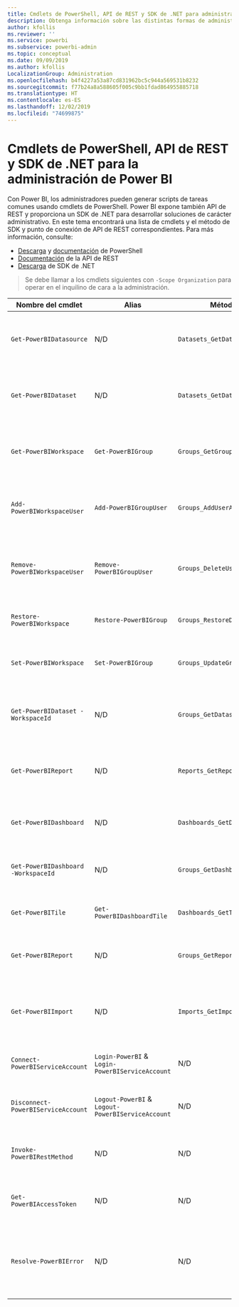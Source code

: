 ```yaml
---
title: Cmdlets de PowerShell, API de REST y SDK de .NET para administradores
description: Obtenga información sobre las distintas formas de administrar Power BI a través de scripts y API de programación.
author: kfollis
ms.reviewer: ''
ms.service: powerbi
ms.subservice: powerbi-admin
ms.topic: conceptual
ms.date: 09/09/2019
ms.author: kfollis
LocalizationGroup: Administration
ms.openlocfilehash: b4f4227a53a87cd831962bc5c944a569531b8232
ms.sourcegitcommit: f77b24a8a588605f005c9bb1fdad864955885718
ms.translationtype: HT
ms.contentlocale: es-ES
ms.lasthandoff: 12/02/2019
ms.locfileid: "74699875"
---
```

# <a name="powershell-cmdlets-rest-apis-and-net-sdk-for-power-bi-administration"></a>Cmdlets de PowerShell, API de REST y SDK de .NET para la administración de Power BI
Con Power BI, los administradores pueden generar scripts de tareas comunes usando cmdlets de PowerShell. Power BI expone también API de REST y proporciona un SDK de .NET para desarrollar soluciones de carácter administrativo. En este tema encontrará una lista de cmdlets y el método de SDK y punto de conexión de API de REST correspondientes. Para más información, consulte:

- [Descarga](https://www.powershellgallery.com/packages/MicrosoftPowerBIMgmt/) y [documentación](https://docs.microsoft.com/powershell/power-bi/overview?view=powerbi-ps) de PowerShell
- [Documentación](https://docs.microsoft.com/rest/api/power-bi/admin) de la API de REST
- [Descarga](https://www.nuget.org/packages/Microsoft.PowerBI.Api/) de SDK de .NET

> Se debe llamar a los cmdlets siguientes con `-Scope Organization` para operar en el inquilino de cara a la administración.

| **Nombre del cmdlet** | **Alias** | **Método del SDK** | **Punto de conexión de la API de REST** | **Descripción** |
| --- | --- | --- | --- | --- |
| `Get-PowerBIDatasource` | N/D | `Datasets_GetDataSourcesAsAdmin` | /v1.0/myorg/admin/datasets/{datasetkey}/datasources | Obtiene los orígenes de datos de un conjunto de datos determinado. |
| `Get-PowerBIDataset` | N/D | `Datasets_GetDatasetsAsAdmin` | /v1.0/myorg/admin/datasets | Obtiene la lista completa de conjuntos de datos de un inquilino de Power BI. |
| `Get-PowerBIWorkspace` | `Get-PowerBIGroup` | `Groups_GetGroupsAsAdmin` | /v1.0/myorg/admin/groups | Obtiene la lista completa de áreas de trabajo de un inquilino de Power BI. |
| `Add-PowerBIWorkspaceUser` | `Add-PowerBIGroupUser` | `Groups_AddUserAsAdmin` | /v1.0/myorg/admin/groups/{groupId}/users | Agrega un usuario como miembro a un área de trabajo determinada. |
| `Remove-PowerBIWorkspaceUser` | `Remove-PowerBIGroupUser` | `Groups_DeleteUserAsAdmin` | /v1.0/myorg/admin/groups/{groupId}/users/{user} | Quita un usuario de la lista de miembros de un área de trabajo determinada. |
| `Restore-PowerBIWorkspace` |`Restore-PowerBIGroup` | `Groups_RestoreDeletedGroupAsAdmin` | /v1.0/myorg/admin/groups/{groupId}/restore | Restaura un área de trabajo eliminada. |
| `Set-PowerBIWorkspace` |`Set-PowerBIGroup` | `Groups_UpdateGroupAsAdmin` | /v1.0/myorg/admin/groups/{groupId} | Actualiza las propiedades de un área de trabajo determinada. |
| `Get-PowerBIDataset -WorkspaceId` | N/D | `Groups_GetDatasetsAsAdmin` | /v1.0/myorg/admin/groups/{group\_id}/datasets | Obtiene los conjuntos de datos de un área de trabajo determinada. |
| `Get-PowerBIReport` | N/D | `Reports_GetReportsAsAdmin` | /v1.0/myorg/admin/reports | Obtiene la lista completa de informes de un inquilino de Power BI. |
| `Get-PowerBIDashboard` | N/D | `Dashboards_GetDashboardsAsAdmin` | /v1.0/myorg/admin/dashboards | Obtiene la lista completa de paneles de un inquilino de Power BI. |
| `Get-PowerBIDashboard -WorkspaceId` | N/D | `Groups_GetDashboardsAsAdmin` | /v1.0/myorg/admin/groups/{group\_id}/dashboards | Obtiene los paneles de un área de trabajo determinada. |
| `Get-PowerBITile` | `Get-PowerBIDashboardTile` | `Dashboards_GetTilesAsAdmin` | /v1.0/myorg/admin/dashboards/{dashboard\_id}/tiles | Obtiene los iconos de un panel determinado. |
| `Get-PowerBIReport` | N/D | `Groups_GetReportsAsAdmin` | /v1.0/myorg/admin/groups/{group\_id}/reports | Obtiene los informes de un área de trabajo determinada. |
| `Get-PowerBIImport` | N/D | `Imports_GetImportsAsAdmin` | /v1.0/myorg/admin/imports | Obtiene la lista completa de importaciones de un inquilino de Power BI. |
| `Connect-PowerBIServiceAccount` | `Login-PowerBI` &  `Login-PowerBIServiceAccount` | N/D | N/D | Inicia sesión en Power BI y comienza una sesión. |
| `Disconnect-PowerBIServiceAccount` | `Logout-PowerBI` & `Logout-PowerBIServiceAccount` | N/D | N/D | Cierra sesión en Power BI y cierra la sesión existente. |
| `Invoke-PowerBIRestMethod`| N/D | N/D | N/D | Envía llamadas de API de REST arbitrarias a Power BI. |
| `Get-PowerBIAccessToken`| N/D | N/D | N/D | Obtiene el token de acceso de Power BI en una sesión. |
| `Resolve-PowerBIError`| N/D | N/D | N/D | Obtiene información detallada de un error relativo a llamadas de cmdlet incorrectas. |
